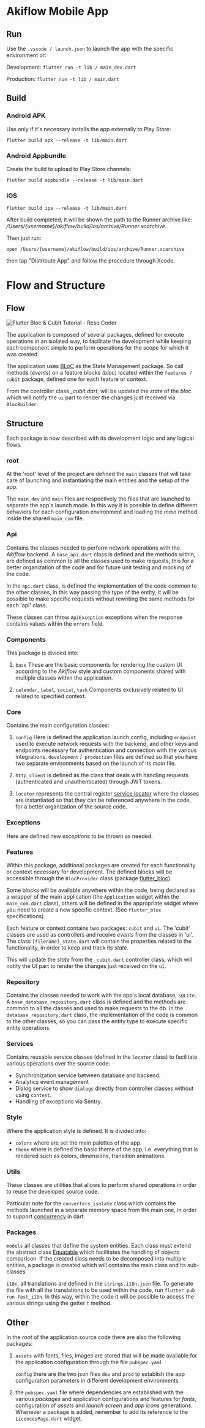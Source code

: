 
# Akiflow Mobile App

## Run

Use the `.vscode / launch.json` to launch the app with the specific environment or:

Development: `flutter run -t lib / main_dev.dart`

Production: `flutter run -t lib / main.dart`

## Build

### Android APK

Use only if it's necessary installs the app externally to Play Store:

`flutter build apk --release -t lib/main.dart`

### Android Appbundle

Create the build to upload to Play Store channels:

`flutter build appbundle --release -t lib/main.dart`

### iOS

`flutter build ipa --release -t lib/main.dart`

After build completed, it will be shown the path to the Runner archive like: */Users/{username}/akiflow/build/ios/archive/Runner.xcarchive*.

Then just run:

`open /Users/{username}/akiflow/build/ios/archive/Runner.xcarchive`

then tap "Distribute App" and follow the procedure through Xcode.

# Flow and Structure

## Flow

![Flutter Bloc & Cubit Tutorial - Reso Coder](https://i0.wp.com/resocoder.com/wp-content/uploads/2020/07/bloc_architecture_full.png?resize=778%2C195&ssl=1)

The application is composed of several packages, defined for execute operations in an isolated way, to facilitate the development while keeping each component simple to perform operations for the scope for which it was created.

The application uses [BLoC](https://github.com/felangel/bloc/tree/master/packages/flutter_bloc) as the State Management package. So call methods (*events*) on a feature blocks *(bloc)* located within the `features / cubit` package, defined one for each feature or context.

From the controller class *\_cubit.dart*, will be updated the *state* of the *bloc* which will notify the `ui` part to render the changes just received via `BlocBuilder`.

##  Structure

Each package is now described with its development logic and any logical flows.

### root

At the 'root' level of the project are defined the `main` classes that will take care of launching and instantiating the main entities and the setup of the app.

The `main_dev` and `main` files are respectively the files that are launched to separate the app's launch mode. In this way it is possible to define different behaviors for each configuration environment and loading the *main* method inside the shared `main_com` file.

### Api

Contains the classes needed to perform network operations with the *Akiflow* backend.
A `base_api.dart` class is defined and the methods within, are defined as common to all the classes used to make requests, this for a better organization of the code and for future unit testing and mocking of the code.

In the `api.dart` class, is defined the implementation of the code common to the other classes, in this way passing the type of the entity, it will be possible to make specific requests without rewriting the same methods for each 'api' class.

These classes can throw `ApiException` exceptions when the response contains values ​​within the `errors` field.

### Components

This package is divided into:
1. `base`
These are the basic components for rendering the custom UI according to the *Akiflow* style and custom components shared with multiple classes within the application.

2. `calendar`, `label`, `social`, `task`
Components exclusively related to UI related to specified context.

### Core

Contains the main configuration classes:

1. `config`
Here is defined the application launch config, including `endpoint` used to execute network requests with the backend, and other keys and endpoints necessary for authentication and connection with the various integrations. `development` /` production` files are defined so that you have two separate environments based on the launch of its *main* file.

1. `http_client` is defined as the class that deals with handling requests (authenticated and unauthenticated) through JWT tokens.

2. `locator` represents the central register [service locator](https://en.wikipedia.org/wiki/Service_locator_pattern) where the classes are instantiated so that they can be referenced anywhere in the code, for a better organization of the source code.

### Exceptions

Here are defined new *exceptions* to be thrown as needed.

### Features

Within this package, additional packages are created for each functionality or context necessary for development. The defined blocks will be accessible through the `BlocProvider` class (package [flutter_bloc](https://pub.dev/packages/flutter_bloc)).

Some blocks will be available anywhere within the code, being declared as a wrapper of the main application (the `Application` widget within the `main_com.dart` class), others will be defined in the appropriate widget where you need to create a new specific context. (See `flutter_bloc` specifications).

Each feature or context contains two packages: `cubit` and `ui`. The 'cubit' classes are used as controllers and receive *events* from the classes in 'ui'. The class `[filename]_state.dart` will contain the properties related to the functionality, in order to keep and track its *state*.

This will update the *state* from the `_cubit.dart` controller class, which will notify the UI part to render the changes just received on the `ui`.

### Repository

Contains the classes needed to work with the app's local database, `SQLite`.
A `base_database_repository.dart` class is defined and the methods are common to all the classes and used to make requests to the db.
In the `database_repository.dart` class, the implementation of the code is common to the other classes, so you can pass the entity type to execute specific entity operations.

### Services

Contains reusable service classes (defined in the `locator` class) to facilitate various operations over the source code:

- Synchronization service between database and backend.
- Analytics event management
- Dialog service to show `dialogs` directly from controller classes without using `context`.
- Handling of exceptions via Sentry.

### Style

Where the application style is defined. It is divided into:
- `colors` where are set the main palettes of the app.
- `theme` where is defined the basic theme of the app, i.e. everything that is rendered such as colors, dimensions, transition animations.

### Utils

These classes are utilities that allows to perform shared operations in order to reuse the developed source code.

Particular note for the `converters_isolate` class which contains the methods launched in a separate memory space from the main one, in order to support [concurrency](https://dart.dev/guides/language/concurrency) in dart.

### Packages

 `models` all classes that define the system entities. Each class must extend the abstract class [Equatable](https://pub.dev/packages/equatable) which facilitates the handling of objects comparison.
If the created class needs to be decomposed into multiple entities, a package is created which will contains the main class and its sub-classes.

 `i18n`, all translations are defined in the `strings.i18n.json` file.
To generate the file with all the translations to be used within the code, run `flutter pub run fast_i18n`.
In this way, within the code it will be possible to access the various strings using the getter `t` method.

## Other

In the *root* of the application source code there are also the following packages:

 1. `assets` with fonts, files, images are stored that will be made available for the application configuration through the file `pubspec.yaml`

	 `config` there are the two json files `dev` and `prod` to establish the app configuration parameters in different development environments.

 2. the `pubspec.yaml` file where dependencies are established with the various *packages* and application configurations and features for *fonts*, configuration of *assets* and *launch screen* and *app icons* generations.
 Whenever a package is added, remember to add its reference to the `LicencesPage.dart` widget.
